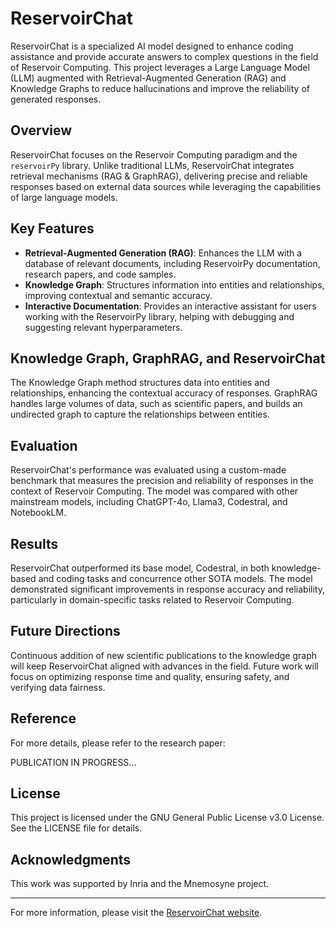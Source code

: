 # ReservoirChat

ReservoirChat is a specialized AI model designed to enhance coding assistance and provide accurate answers to complex questions in the field of Reservoir Computing. This project leverages a Large Language Model (LLM) augmented with Retrieval-Augmented Generation (RAG) and Knowledge Graphs to reduce hallucinations and improve the reliability of generated responses.

## Overview

ReservoirChat focuses on the Reservoir Computing paradigm and the `reservoirPy` library. Unlike traditional LLMs, ReservoirChat integrates retrieval mechanisms (RAG & GraphRAG), delivering precise and reliable responses based on external data sources while leveraging the capabilities of large language models.

## Key Features

- **Retrieval-Augmented Generation (RAG)**: Enhances the LLM with a database of relevant documents, including ReservoirPy documentation, research papers, and code samples.
- **Knowledge Graph**: Structures information into entities and relationships, improving contextual and semantic accuracy.
- **Interactive Documentation**: Provides an interactive assistant for users working with the ReservoirPy library, helping with debugging and suggesting relevant hyperparameters.

## Knowledge Graph, GraphRAG, and ReservoirChat

The Knowledge Graph method structures data into entities and relationships, enhancing the contextual accuracy of responses. GraphRAG handles large volumes of data, such as scientific papers, and builds an undirected graph to capture the relationships between entities. 

## Evaluation

ReservoirChat's performance was evaluated using a custom-made benchmark that measures the precision and reliability of responses in the context of Reservoir Computing. The model was compared with other mainstream models, including ChatGPT-4o, Llama3, Codestral, and NotebookLM.

## Results

ReservoirChat outperformed its base model, Codestral, in both knowledge-based and coding tasks and concurrence other SOTA models. The model demonstrated significant improvements in response accuracy and reliability, particularly in domain-specific tasks related to Reservoir Computing.

## Future Directions

Continuous addition of new scientific publications to the knowledge graph will keep ReservoirChat aligned with advances in the field. Future work will focus on optimizing response time and quality, ensuring safety, and verifying data fairness.

## Reference

For more details, please refer to the research paper:

PUBLICATION IN PROGRESS...


## License

This project is licensed under the GNU General Public License v3.0 License. See the LICENSE file for details.

## Acknowledgments

This work was supported by Inria and the Mnemosyne project.

---

For more information, please visit the [ReservoirChat website](https://chat.reservoirpy.inria.fr/).
